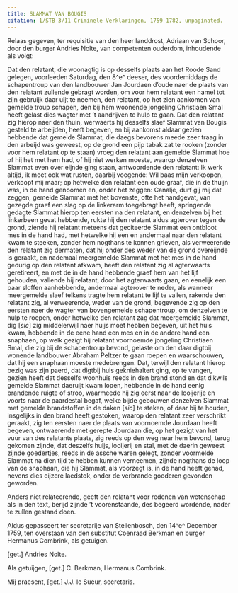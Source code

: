 ```yaml
---
title: SLAMMAT VAN BOUGIS
citation: 1/STB 3/11 Criminele Verklaringen, 1759-1782, unpaginated.
---
```


Relaas gegeven, ter requisitie van den heer landdrost, Adriaan van Schoor, door den burger Andries Nolte, van competenten ouderdom, inhoudende als volgt:

Dat den relatant, die woonagtig is op desselfs plaats aan het Roode Sand gelegen, voorleeden Saturdag, den 8^e^ deeser, des voordemiddags de schapentroup van den landbouwer Jan Jourdaen d’oude naer de plaats van den relatant zullende gebragt worden, om voor hem relatant een hamel tot zijn gebruijk daar uijt te neemen, den relatant, op het zien aankomen van gemelde troup schapen, den bij hem woonende jongeling Christiaen Smal heeft gelast dies wagter met ’t aandrijven te hulp te gaan. Dat den relatant zig hierop naer den thuin, werwaerts hij desselfs slaef Slammat van Bougis gesteld te arbeijden, heeft begeven, en bij aankomst aldaar gezien hebbende dat gemelde Slammat, die daegs bevorens meede zeer traag in den arbeijd was geweest, op de grond een pijp tabak zat te rooken (zonder voor hem relatant op te staan) vroeg den relatant aan gemelde Slammat hoe of hij het met hem had, of hij niet werken moeste, waarop denzelven Slammat even over eijnde ging staan, antwoordende den relatant: Ik werk altijd, ik moet ook wat rusten, daarbij voegende: Wil baas mijn verkoopen, verkoopt mij maar; op hetwelke den relatant een oude graaf, die in de thuijn was, in de hand genoomen en, onder het zeggen: Canalje, durf gij mij dat zeggen, gemelde Slammat met het bovenste, ofte het handgevat, van gezegde graef een slag op de linkerarm toegebragt heeft, springende gedagte Slammat hierop ten eersten na den relatant, en denzelven bij het linkerbeen gevat hebbende, rukte hij den relatant aldus agterover tegen de grond, ziende hij relatant meteens dat geciteerde Slammat een ontbloot mes in de hand had, met hetwelke hij een en andermaal naar den relatant kwam te steeken, zonder hem nogthans te konnen grieven, als verweerende den relatant zig dermaten, dat hij onder des weder van de grond overeijnde is geraakt, en nademaal meergemelde Slammat met het mes in de hand gedurig op den relatant afkwam, heeft den relatant zig al agterwaarts geretireert, en met de in de hand hebbende graef hem van het lijf gehouden, vallende hij relatant, door het agterwaarts gaan, en eenelijk een paar sloffen aanhebbende, andermaal agterover te neder, als wanneer meergemelde slaef telkens tragte hem relatant te lijf te vallen, rakende den relatant zig, al verweerende, weder van de grond, begevende zig op den eersten naer de wagter van bovengemelde schapentroup, om denzelven te hulp te roepen, onder hetwelke den relatant zag dat meergemelde Slammat, dig \[*sic*\] zig middelerwijl naer huijs moet hebben begeven, uit het huis kwam, hebbende in de eene hand een mes en in de andere hand een snaphaen, op welk gezigt hij relatant voornoemde jongeling Christiaen Smal, die zig bij de schapentroup bevond, gelaste om den daar digtbij wonende landbouwer Abraham Peltzer te gaan roepen en waarschouwen, dat hij een snaphaan moeste medebrengen. Dat, terwijl den relatant hierop bezig was zijn paerd, dat digtbij huis gekniehaltert ging, op te vangen, gezien heeft dat desselfs woonhuis reeds in den brand stond en dat dikwils gemelde Slammat daeruijt kwam lopen, hebbende in de hand eenig brandende ruigte of stroo, waarmeede hij zig eerst naar de looijerije en voorts naar de paardestal begaf, welke bijde gebouwen denzelven Slammat met gemelde brandstoffen in de daken \[*sic*\] te steken, of daar bij te houden, insgelijks in den brand heeft gestoken, waarop den relatant zeer verschrikt geraakt, zig ten eersten naer de plaats van voornoemde Jourdaan heeft begeven, ontwaerende met gerepte Jourdaan die, op het gezigt van het vuur van des relatants plaats, zig reeds op den weg near hem bevond, terug gekomen zijnde, dat deszelfs huijs, looijerij en stal, met de daerin geweest zijnde goedertjes, reeds in de assche waren gelegt, zonder voormelde Slammat na dien tijd te hebben kunnen verneemen, zijnde nogthans de loop van de snaphaan, die hij Slammat, als voorzegt is, in de hand heeft gehad, nevens dies eijzere laedstok, onder de verbrande goederen gevonden geworden.

Anders niet relateerende, geeft den relatant voor redenen van wetenschap als in den text, berijd zijnde ’t voorenstaande, des begeerd wordende, nader te zullen gestand doen.

Aldus gepasseert ter secretarije van Stellenbosch, den 14^e^ December 1759, ten overstaan van den substitut Coenraad Berkman en burger Hermanus Combrink, als getuigen.

\[get.\] Andries Nolte.

Als getuijgen, \[get.\] C. Berkman, Hermanus Combrink.

Mij praesent, \[get.\] J.J. le Sueur, secretaris.